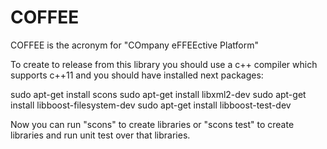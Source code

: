 COFFEE
====

COFFEE is the acronym for "COmpany eFFEEctive Platform"


To create to release from this library you should use a c++ compiler which supports c++11
and you should have installed next packages:

  sudo apt-get install scons
  sudo apt-get install libxml2-dev
  sudo apt-get install libboost-filesystem-dev 
  sudo apt-get install libboost-test-dev

Now you can run "scons" to create libraries or "scons test" to create libraries and run unit test
over that libraries.


